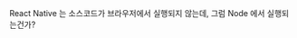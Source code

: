 
React Native 는 소스코드가 브라우저에서 실행되지 않는데, 그럼 Node 에서 실행되는건가? 
<!--stackedit_data:
eyJoaXN0b3J5IjpbLTIwMTQ0ODU4MjNdfQ==
-->